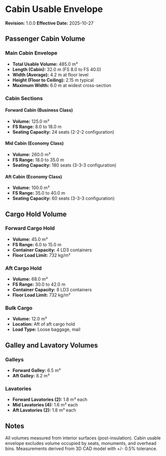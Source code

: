 # Cabin Usable Envelope
**Revision:** 1.0.0
**Effective Date:** 2025-10-27

## Passenger Cabin Volume

### Main Cabin Envelope
- **Total Usable Volume:** 485.0 m³
- **Length (Cabin):** 32.0 m (FS 8.0 to FS 40.0)
- **Width (Average):** 4.2 m at floor level
- **Height (Floor to Ceiling):** 2.15 m typical
- **Maximum Width:** 6.0 m at widest cross-section

### Cabin Sections

#### Forward Cabin (Business Class)
- **Volume:** 125.0 m³
- **FS Range:** 8.0 to 18.0 m
- **Seating Capacity:** 24 seats (2-2-2 configuration)

#### Mid Cabin (Economy Class)
- **Volume:** 260.0 m³
- **FS Range:** 18.0 to 35.0 m
- **Seating Capacity:** 180 seats (3-3-3 configuration)

#### Aft Cabin (Economy Class)
- **Volume:** 100.0 m³
- **FS Range:** 35.0 to 40.0 m
- **Seating Capacity:** 60 seats (3-3-3 configuration)

## Cargo Hold Volume

### Forward Cargo Hold
- **Volume:** 45.0 m³
- **FS Range:** 6.0 to 15.0 m
- **Container Capacity:** 4 LD3 containers
- **Floor Load Limit:** 732 kg/m²

### Aft Cargo Hold
- **Volume:** 68.0 m³
- **FS Range:** 30.0 to 42.0 m
- **Container Capacity:** 8 LD3 containers
- **Floor Load Limit:** 732 kg/m²

### Bulk Cargo
- **Volume:** 12.0 m³
- **Location:** Aft of aft cargo hold
- **Load Type:** Loose baggage, mail

## Galley and Lavatory Volumes

### Galleys
- **Forward Galley:** 6.5 m³
- **Aft Galley:** 8.2 m³

### Lavatories
- **Forward Lavatories (2):** 1.8 m³ each
- **Mid Lavatories (4):** 1.6 m³ each
- **Aft Lavatories (2):** 1.8 m³ each

## Notes
All volumes measured from interior surfaces (post-insulation). Cabin usable envelope excludes volume occupied by seats, monuments, and overhead bins. Measurements derived from 3D CAD model with +/- 0.5% tolerance.
